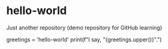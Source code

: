 # hello-world
Just another repository (demo repository for GitHub learning) 

greetings = 'hello-world'
print(f"I say, \"{greetings.upper()}\".")

